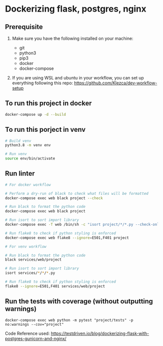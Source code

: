 # Dockerizing flask, postgres, nginx

## Prerequisite

1. Make sure you have the following installed on your machine:

   - git
   - python3
   - pip3
   - docker
   - docker-compose

2. If you are using WSL and ubuntu in your workflow, you can set up everything following this repo: <https://github.com/Klezca/dev-workflow-setup>

## To run this project in docker

```bash
docker-compose up -d --build
```

## To run this porject in venv

```bash
# Build venv
python3.8 -m venv env

# Run venv
source env/bin/activate
```

## Run linter

```bash
# For docker workflow

# Perform a dry-run of black to check what files will be formatted
docker-compose exec web black project --check

# Run black to format the python code
docker-compose exec web black project

# Run isort to sort import library
docker-compose exec -T web /bin/sh -c "isort project/*/*.py --check-only"

# Run flake8 to check if python styling is enforced
docker-compose exec web flake8 --ignore=E501,F401 project
```

```bash
# For venv workflow

# Run black to format the python code
black services/web/project

# Run isort to sort import library
isort services/*/*/*.py

# Run flake8 to check if python styling is enforced
flake8 --ignore=E501,F401 services/web/project
```

## Run the tests with coverage (without outputting warnings)

```docker
docker-compose exec web python -m pytest "project/tests" -p no:warnings --cov="project"
```

Code Reference used: <https://testdriven.io/blog/dockerizing-flask-with-postgres-gunicorn-and-nginx/>
